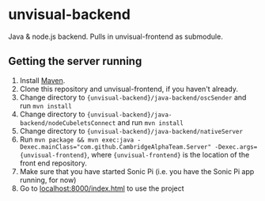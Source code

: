 # unvisual-backend
Java &amp; node.js backend. Pulls in unvisual-frontend as submodule.

## Getting the server running
1. Install [Maven](http://maven.apache.org/download.cgi).
2. Clone this repository and unvisual-frontend, if you haven't already.
3. Change directory to `{unvisual-backend}/java-backend/oscSender` and run `mvn install`
4. Change directory to `{unvisual-backend}/java-backend/nodeCubeletsConnect` and run `mvn install`
5. Change directory to `{unvisual-backend}/java-backend/nativeServer`
6. Run  `mvn package && mvn exec:java -Dexec.mainClass="com.github.CambridgeAlphaTeam.Server" -Dexec.args={unvisual-frontend}`, where `{unvisual-frontend}` is the location of the front end repository.
7. Make sure that you have started Sonic Pi (i.e. you have the Sonic Pi app running, for now)
8. Go to [localhost:8000/index.html](http://localhost:8000/index.html) to use the project
